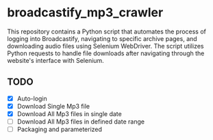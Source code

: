 # broadcastify_mp3_crawler
This repository contains a Python script that automates the process of logging into Broadcastify, navigating to specific archive pages, and downloading audio files using Selenium WebDriver. The script utilizes Python requests to handle file downloads after navigating through the website's interface with Selenium.

## TODO
- [x] Auto-login
- [x] Download Single Mp3 file
- [x] Download All Mp3 files in single date
- [ ] Download All Mp3 files in defined date range
- [ ] Packaging and parameterized
